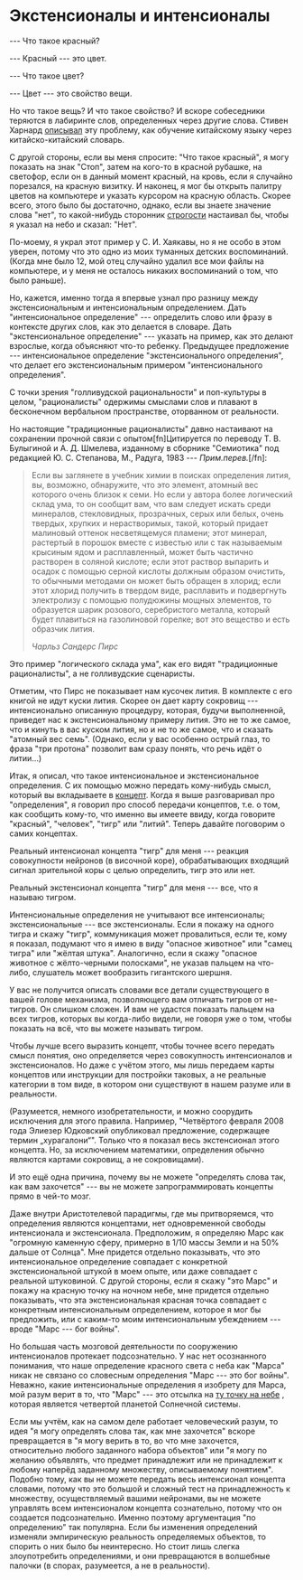 # Экстенсионалы и интенсионалы
--- Что такое красный?

--- Красный --- это цвет.

--- Что такое цвет?

--- Цвет --- это свойство вещи.

Но что такое вещь? И что такое свойство? И вскоре собеседники теряются в лабиринте слов, определенных через другие слова. Стивен Харнард [описывал](http://users.ecs.soton.ac.uk/harnad/Papers/Harnad/harnad90.sgproblem.html) эту проблему, как обучение китайскому языку через китайско-китайский словарь.

С другой стороны, если вы меня спросите: "Что такое красный", я могу показать на знак "Стоп", затем на кого-то в красной рубашке, на светофор, если он в данный момент красный, на кровь, если я случайно порезался, на красную визитку. И наконец, я мог бы открыть палитру цветов на компьютере и указать курсором на красную область. Скорее всего, этого было бы достаточно, однако, если вы знаете значение слова "нет", то какой-нибудь сторонник [строгости](http://lesswrong.ru/w/%D0%9F%D0%BE%D0%B4%D1%82%D0%B2%D0%B5%D1%80%D0%B6%D0%B4%D0%B0%D1%8E%D1%89%D0%B5%D0%B5_%D0%B8%D1%81%D0%BA%D0%B0%D0%B6%D0%B5%D0%BD%D0%B8%D0%B5_%D0%B2%D0%B7%D0%B3%D0%BB%D1%8F%D0%B4_%D0%B2%D0%BE_%D1%82%D1%8C%D0%BC%D1%83) настаивал бы, чтобы я указал на небо и сказал: "Нет".

По-моему, я украл этот пример у С. И. Хаякавы, но я не особо в этом уверен, потому что это одно из моих туманных детских воспоминаний. (Когда мне было 12, мой отец случайно удалил все мои файлы на компьютере, и у меня не осталось никаких воспоминаний о том, что было раньше).

Но, кажется, именно тогда я впервые узнал про разницу между экстенсиональным и интенсиональным определением. Дать "интенсиональное определение" --- определить слово или фразу в контексте других слов, как это делается в словаре. Дать "экстенсиональное определение" --- указать на пример, как это делают взрослые, когда объясняют что-то ребенку. Предыдущее предложение --- интенсиональное определение "экстенсионального определения", что делает его экстенсиональным примером "интенсионального определения".

С точки зрения "голливудской рациональности" и поп-культуры в целом, "рационалисты" одержимы смыслами слов и плавают в бесконечном вербальном пространстве, оторванном от реальности. 

Но настоящие "традиционные рационалисты" давно настаивают на сохранении прочной связи с опытом[fn]Цитируется по переводу Т. В. Булыгиной и А. Д. Шмелева, изданному в сборнике "Семиотика" под редакцией Ю. С. Степанова, М., Радуга, 1983 --- _Прим.перев._[/fn]:

<blockquote>Если вы заглянете в учебник химии в поисках определения лития, вы, возможно, обнаружите, что это элемент, атомный вес которого очень близок к семи. Но если у автора более логический склад ума, то он сообщит вам, что вам следует искать среди минералов, стекловидных, прозрачных, серых или белых, очень твердых, хрупких и нерастворимых, такой, который придает малиновый оттенок несветящемуся пламени; этот минерал, растертый в порошок вместе с известью или с так называемым крысиным ядом и расплавленный, может быть частично растворен в соляной кислоте; если этот раствор выпарить и осадок с помощью серной кислоты должным образом очистить, то обычными методами он может быть обращен в хлорид; если этот хлорид получить в твердом виде, расплавить и подвергнуть электролизу с помощью полудюжины мощных элементов, то образуется шарик розового, серебристого металла, который будет плавиться на газолиновой горелке; вот это вещество и есть образчик лития.

<em>Чарльз Сандерс Пирс</em></blockquote>

Это пример "логического склада ума", как его видят "традиционные рационалисты", а не голливудские сценаристы.

Отметим, что Пирс не показывает нам кусочек лития. В комплекте с его книгой не идут куски лития. Скорее он дает карту сокровищ --- интенсионально описанную процедуру, которая, будучи выполненной, приведет нас к экстенсиональному примеру лития. Это не то же самое, что и кинуть в вас куском лития, но и не то же самое, что и сказать "атомный вес семь". (Однако, если у вас особенно острый глаз, то фраза "три протона" позволит вам сразу понять, что речь идёт о литии...)

Итак, я описал, что такое интенсиональное и экстенсиональное определения. С их помощью можно передать кому-нибудь смысл, который вы вкладываете в [концепт](https://ru.wikipedia.org/wiki/Концепт_(филология)). Когда я выше разговаривал про "определения", я говорил про способ передачи концептов, т.е. о том, как сообщить кому-то, что именно вы имеете ввиду, когда говорите "красный", "человек", "тигр" или "литий". Теперь давайте поговорим о самих концептах.

Реальный интенсионал концепта "тигр" для меня --- реакция совокупности нейронов (в височной коре), обрабатывающих входящий сигнал зрительной коры с целью определить, тигр это или нет.

Реальный экстенсионал концепта "тигр" для меня --- все, что я называю тигром.

Интенсиональные определения не учитывают все интенсионалы; экстенсиональные --- все экстенсионалы. Если я покажу на одного тигра и скажу "тигр", коммуникация может провалиться, если те, кому я показал, подумают что я имею в виду "опасное животное" или "самец тигра" или "жёлтая штука". Аналогично, если я скажу "опасное животное с жёлто-черными полосками", не указав пальцем на что-либо, слушатель может вообразить гигантского шершня.

У вас не получится описать словами все детали существующего в вашей голове механизма, позволяющего вам отличать тигров от не-тигров. Он слишком сложен. И вам не удастся показать пальцем на всех тигров, которых вы когда-либо видели, не говоря уже о том, чтобы показать на всё, что вы можете называть тигром.

Чтобы лучше всего выразить концепт, чтобы точнее всего передать смысл понятия, оно определяется через совокупность интенсионалов и экстенсионалов. Но даже с учётом этого, мы лишь передаем карты концептов или инструкции для постройки таковых, а не реальные категории в том виде, в котором они существуют в нашем разуме или в реальности.

(Разумеется, немного изобретательности, и можно соорудить исключения для этого правила. Например, "Четвёртого февраля 2008 года Элиезер Юдковский опубликовал предложение, содержащее термин „хурагалони“". Только что я показал весь экстенсионал этого концепта. Но, за исключением математики, определения обычно являются картами сокровищ, а не сокровищами).

И это ещё одна причина, почему вы не можете "определять слова так, как вам захочется" --- вы не можете запрограммировать концепты прямо в чей-то мозг.

Даже внутри Аристотелевой парадигмы, где мы притворяемся, что определения являются концептами, нет одновременной свободы интенсионала и экстенсионала. Предположим, я определяю Марс как "огромную каменную сферу, примерно в 1/10 массы Земли и на 50% дальше от Солнца". Мне придется отдельно показывать, что это интенсиональное определение совпадает с конкретной экстенсиональной штукой в моем опыте, или даже совпадает с реальной штуковиной. С другой стороны, если я скажу "это Марс" и покажу на красную точку на ночном небе, мне придется отдельно показывать, что эта экстенсиональная красная точка совпадает с конкретным интенсиональным определением, которое я мог бы предложить, или с каким-то моим интенсиональным убеждением --- вроде "Марс --- бог войны".

Но большая часть мозговой деятельности по сооружению интенсионалов протекает подсознательно. У нас нет осознанного понимания, что наше определение красного света с неба как "Марса" никак не связано со словесным определения "Марс --- это бог войны". Неважно, какие интенсиональные определения я изобрету для Марса, мой разум верит в то, что "Марс" --- это отсылка на  [ту точку на небе](https://en.wikipedia.org/wiki/File:Mars_Hubble.jpg)  , которая является четвертой планетой Солнечной системы.

Если мы учтём, как на самом деле работает человеческий разум, то идея "я могу определять слова так, как мне захочется" вскоре превращается в "я могу верить в то, во что мне захочется, относительно любого заданного набора объектов" или "я могу по желанию объявлять, что предмет принадлежит или не принадлежит к любому наперёд заданному множеству, описываемому понятием". Подобно тому, как вы не можете передать весь интенсионал концепта словами, потому что это большой и сложный тест на принадлежность к множеству, осуществляемый вашими нейронами, вы не можете управлять всем интенсионалом концепта сознательно, потому что он создается подсознательно. Именно поэтому аргументация "по определению" так популярна. Если бы изменения определений изменяли эмпирическую реальность определяемых объектов, то спорить о них было бы неинтересно. Но стоит лишь слегка злоупотребить определениями, и они превращаются в волшебные палочки (в спорах, разумеется, а не в реальности).